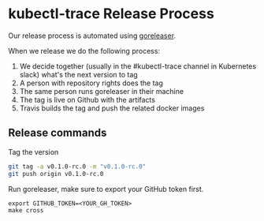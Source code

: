 # kubectl-trace Release Process

Our release process is automated using [goreleaser](https://github.com/goreleaser/goreleaser).

When we release we do the following process:

1. We decide together (usually in the #kubectl-trace channel in Kubernetes slack) what's the next version to tag
2. A person with repository rights does the tag
3. The same person runs goreleaser in their machine
4. The tag is live on Github with the artifacts
5. Travis builds the tag and push the related docker images

## Release commands

Tag the version

```bash
git tag -a v0.1.0-rc.0 -m "v0.1.0-rc.0"
git push origin v0.1.0-rc.0
```

Run goreleaser, make sure to export your GitHub token first.

```
export GITHUB_TOKEN=<YOUR_GH_TOKEN>
make cross
```

